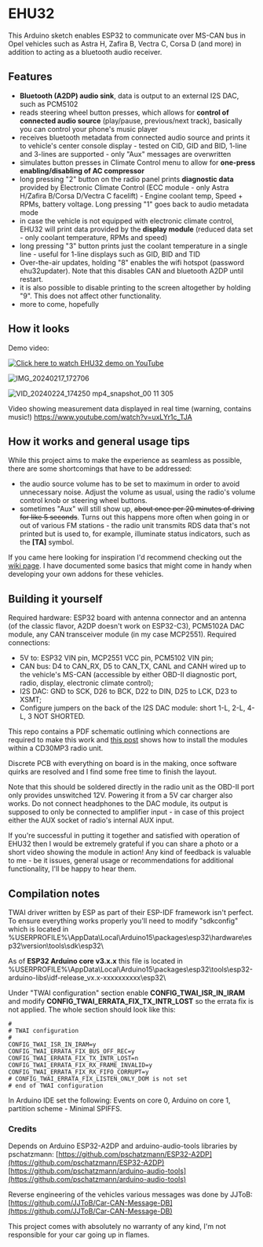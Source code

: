 # **EHU32**

This Arduino sketch enables ESP32 to communicate over MS-CAN bus in Opel vehicles such as Astra H, Zafira B, Vectra C, Corsa D (and more) in addition to acting as a bluetooth audio receiver. 

## Features
- **Bluetooth (A2DP) audio sink**, data is output to an external I2S DAC, such as PCM5102
- reads steering wheel button presses, which allows for **control of connected audio source** (play/pause, previous/next track), basically you can control your phone's music player
- receives bluetooth metadata from connected audio source and prints it to vehicle's center console display - tested on CID, GID and BID, 1-line and 3-lines are supported - only "Aux" messages are overwritten
- simulates button presses in Climate Control menu to allow for **one-press enabling/disabling of AC compressor**
- long pressing "2" button on the radio panel prints **diagnostic data** provided by Electronic Climate Control (ECC module - only Astra H/Zafira B/Corsa D/Vectra C facelift) - Engine coolant temp, Speed + RPMs, battery voltage. Long pressing "1" goes back to audio metadata mode
- in case the vehicle is not equipped with electronic climate control, EHU32 will print data provided by the **display module** (reduced data set - only coolant temperature, RPMs and speed)
- long pressing "3" button prints just the coolant temperature in a single line - useful for 1-line displays such as GID, BID and TID
- Over-the-air updates, holding "8" enables the wifi hotspot (password ehu32updater). Note that this disables CAN and bluetooth A2DP until restart.
- it is also possible to disable printing to the screen altogether by holding "9". This does not affect other functionality.
- more to come, hopefully

## How it looks
Demo video:

[![Click here to watch EHU32 demo on YouTube](https://img.youtube.com/vi/cj5L4aGAB5w/0.jpg)](https://www.youtube.com/watch?v=cj5L4aGAB5w)

![IMG_20240217_172706](https://github.com/PNKP237/EHU32/assets/153071841/46e31e0d-70b7-423b-9a04-b4522eb96506)

![VID_20240224_174250 mp4_snapshot_00 11 305](https://github.com/PNKP237/EHU32/assets/153071841/030defa7-99e6-42d9-bbc5-f6a6a656e597)

Video showing measurement data displayed in real time (warning, contains music!) https://www.youtube.com/watch?v=uxLYr1c_TJA 

## How it works and general usage tips
While this project aims to make the experience as seamless as possible, there are some shortcomings that have to be addressed:
- the audio source volume has to be set to maximum in order to avoid unnecessary noise. Adjust the volume as usual, using the radio's volume control knob or steering wheel buttons.
- sometimes "Aux" will still show up, ~~about once per 20 minutes of driving for like 5 seconds~~. Turns out this happens more often when going in or out of various FM stations - the radio unit transmits RDS data that's not printed but is used to, for example, illuminate status indicators, such as the __[TA]__ symbol.

If you came here looking for inspiration I'd recommend checking out the [wiki page](https://github.com/PNKP237/EHU32/wiki). I have documented some basics that might come in handy when developing your own addons for these vehicles.

## Building it yourself
Required hardware: ESP32 board with antenna connector and an antenna (of the classic flavor, A2DP doesn't work on ESP32-C3), PCM5102A DAC module, any CAN transceiver module (in my case MCP2551).
Required connections:
- 5V to: ESP32 VIN pin, MCP2551 VCC pin, PCM5102 VIN pin;
- CAN bus: D4 to CAN_RX, D5 to CAN_TX, CANL and CANH wired up to the vehicle's MS-CAN (accessible by either OBD-II diagnostic port, radio, display, electronic climate control);
- I2S DAC: GND to SCK, D26 to BCK, D22 to DIN, D25 to LCK, D23 to XSMT;
- Configure jumpers on the back of the I2S DAC module: short 1-L, 2-L, 4-L, 3 NOT SHORTED.

This repo contains a PDF schematic outlining which connections are required to make this work and [this post](https://github.com/PNKP237/EHU32/issues/3#issuecomment-2121866276) shows how to install the modules within a CD30MP3 radio unit.

Discrete PCB with everything on board is in the making, once software quirks are resolved and I find some free time to finish the layout.

Note that this should be soldered directly in the radio unit as the OBD-II port only provides unswitched 12V. Powering it from a 5V car charger also works.
Do not connect headphones to the DAC module, its output is supposed to only be connected to amplifier input - in case of this project either the AUX socket of radio's internal AUX input.

If you're successful in putting it together and satisfied with operation of EHU32 then I would be extremely grateful if you can share a photo or a short video showing the module in action!
Any kind of feedback is valuable to me - be it issues, general usage or recommendations for additional functionality, I'll be happy to hear them.

## Compilation notes
TWAI driver written by ESP as part of their ESP-IDF framework isn't perfect. To ensure everything works properly you'll need to modify "sdkconfig" which is located in %USERPROFILE%\AppData\Local\Arduino15\packages\esp32\hardware\esp32\version\tools\sdk\esp32\

As of **ESP32 Arduino core v3.x.x** this file is located in %USERPROFILE%\AppData\Local\Arduino15\packages\esp32\tools\esp32-arduino-libs\idf-release_vx.x-xxxxxxxxxx\esp32\

Under "TWAI configuration" section enable **CONFIG_TWAI_ISR_IN_IRAM** and modify **CONFIG_TWAI_ERRATA_FIX_TX_INTR_LOST** so the errata fix is not applied. The whole section should look like this:
```
#
# TWAI configuration
#
CONFIG_TWAI_ISR_IN_IRAM=y
CONFIG_TWAI_ERRATA_FIX_BUS_OFF_REC=y
CONFIG_TWAI_ERRATA_FIX_TX_INTR_LOST=n
CONFIG_TWAI_ERRATA_FIX_RX_FRAME_INVALID=y
CONFIG_TWAI_ERRATA_FIX_RX_FIFO_CORRUPT=y
# CONFIG_TWAI_ERRATA_FIX_LISTEN_ONLY_DOM is not set
# end of TWAI configuration
```
In Arduino IDE set the following: Events on core 0, Arduino on core 1, partition scheme - Minimal SPIFFS.

### Credits
Depends on Arduino ESP32-A2DP and arduino-audio-tools libraries by pschatzmann: [https://github.com/pschatzmann/ESP32-A2DP](https://github.com/pschatzmann/ESP32-A2DP) [https://github.com/pschatzmann/arduino-audio-tools](https://github.com/pschatzmann/arduino-audio-tools)

Reverse engineering of the vehicles various messages was done by JJToB: [https://github.com/JJToB/Car-CAN-Message-DB](https://github.com/JJToB/Car-CAN-Message-DB)

This project comes with absolutely no warranty of any kind, I'm not responsible for your car going up in flames.
